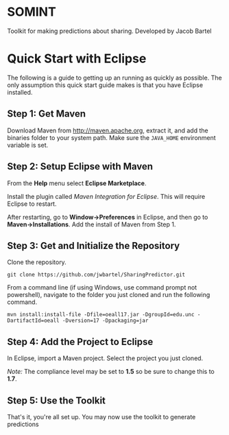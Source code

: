 SOMINT
================

Toolkit for making predictions about sharing. Developed by Jacob Bartel

# Quick Start with Eclipse

The following is a guide to getting up an running as quickly as possible. The only assumption this quick start guide
makes is that you have Eclipse installed.

## Step 1: Get Maven

Download Maven from http://maven.apache.org, extract it, and add the binaries folder to your system path. Make sure the
`JAVA_HOME` environment variable is set.

## Step 2: Setup Eclipse with Maven

From the **Help** menu select **Eclipse Marketplace**.

Install the plugin called *Maven Integration for Eclipse*. This will require Eclipse to restart.

After restarting, go to **Window->Preferences** in Eclipse, and then go to **Maven->Installations**.  Add the install of Maven from Step 1.

## Step 3: Get and Initialize the Repository

Clone the repository.

```
git clone https://github.com/jwbartel/SharingPredictor.git
```

From a command line (if using Windows, use command prompt not powershell), navigate to the folder you just cloned and
run the following command.

```
mvn install:install-file -Dfile=oeall17.jar -DgroupId=edu.unc -DartifactId=oeall -Dversion=17 -Dpackaging=jar
```

## Step 4: Add the Project to Eclipse

In Eclipse, import a Maven project. Select the project you just cloned.

*Note:* The compliance level may be set to **1.5** so be sure to change this to **1.7**.

## Step 5: Use the Toolkit

That's it, you're all set up. You may now use the toolkit to generate predictions
